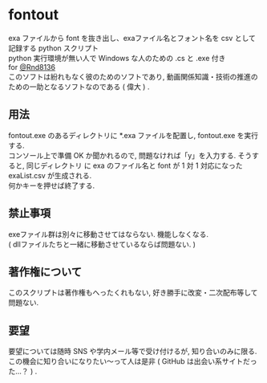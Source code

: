 # fontout
exa ファイルから font を抜き出し、exaファイル名とフォント名を csv として記録する python スクリプト  
python 実行環境が無い人で Windows な人のための .cs と .exe 付き  
for [@Rnd8136](https://twitter.com/RNd8136)  
このソフトは紛れもなく彼のためのソフトであり, 動画関係知識・技術の推進のための一助となるソフトなのである ( 偉大 ) .
## 用法  
fontout.exe のあるディレクトリに \*.exa ファイルを配置し, fontout.exe を実行する.  
コンソール上で準備 OK か聞かれるので, 問題なければ「y」を入力する. 
そうすると, 同じディレクトリ に exa のファイル名と font が 1 対 1 対応になった exaList.csv が生成される.  
何かキーを押せば終了する. 
## 禁止事項  
exeファイル群は別々に移動させてはならない. 機能しなくなる.  
( dllファイルたちと一緒に移動させているならば問題ない. )
## 著作権について  
このスクリプトは著作権もへったくれもない, 好き勝手に改変・二次配布等して問題ない.  
## 要望  
要望については随時 SNS や学内メール等で受け付けるが, 知り合いのみに限る.  
この機会に知り合いになりたい～って人は是非 ( GitHub は出会い系サイトだった...？ ) .
